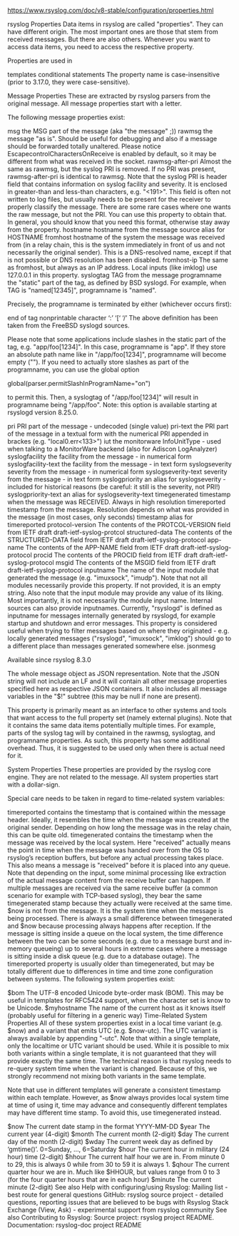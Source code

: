 https://www.rsyslog.com/doc/v8-stable/configuration/properties.html

rsyslog Properties
Data items in rsyslog are called "properties". They can have different origin. The most important ones are those that stem from received messages. But there are also others. Whenever you want to access data items, you need to access the respective property.

Properties are used in

templates
conditional statements
The property name is case-insensitive (prior to 3.17.0, they were case-sensitive).

Message Properties
These are extracted by rsyslog parsers from the original message. All message properties start with a letter.

The following message properties exist:

msg
the MSG part of the message (aka "the message" ;))
rawmsg
the message "as is". Should be useful for debugging and also if a message should be forwarded totally unaltered. Please notice EscapecontrolCharactersOnReceive is enabled by default, so it may be different from what was received in the socket.
rawmsg-after-pri
Almost the same as rawmsg, but the syslog PRI is removed. If no PRI was present, rawmsg-after-pri is identical to rawmsg. Note that the syslog PRI is header field that contains information on syslog facility and severity. It is enclosed in greater-than and less-than characters, e.g. "<191>". This field is often not written to log files, but usually needs to be present for the receiver to properly classify the message. There are some rare cases where one wants the raw message, but not the PRI. You can use this property to obtain that. In general, you should know that you need this format, otherwise stay away from the property.
hostname
hostname from the message
source
alias for HOSTNAME
fromhost
hostname of the system the message was received from (in a relay chain, this is the system immediately in front of us and not necessarily the original sender). This is a DNS-resolved name, except if that is not possible or DNS resolution has been disabled.
fromhost-ip
The same as fromhost, but always as an IP address. Local inputs (like imklog) use 127.0.0.1 in this property.
syslogtag
TAG from the message
programname
the "static" part of the tag, as defined by BSD syslogd. For example, when TAG is "named[12345]", programname is "named".

Precisely, the programname is terminated by either (whichever occurs first):

end of tag
nonprintable character
‘:’
‘[‘
‘/’
The above definition has been taken from the FreeBSD syslogd sources.

Please note that some applications include slashes in the static part of the tag, e.g. "app/foo[1234]". In this case, programname is "app". If they store an absolute path name like in "/app/foo[1234]", programname will become empty (""). If you need to actually store slashes as part of the programname, you can use the global option

global(parser.permitSlashInProgramName="on")

to permit this. Then, a syslogtag of "/app/foo[1234]" will result in programname being "/app/foo". Note: this option is available starting at rsyslogd version 8.25.0.

pri
PRI part of the message - undecoded (single value)
pri-text
the PRI part of the message in a textual form with the numerical PRI appended in brackes (e.g. "local0.err<133>")
iut
the monitorware InfoUnitType - used when talking to a MonitorWare backend (also for Adiscon LogAnalyzer)
syslogfacility
the facility from the message - in numerical form
syslogfacility-text
the facility from the message - in text form
syslogseverity
severity from the message - in numerical form
syslogseverity-text
severity from the message - in text form
syslogpriority
an alias for syslogseverity - included for historical reasons (be careful: it still is the severity, not PRI!)
syslogpriority-text
an alias for syslogseverity-text
timegenerated
timestamp when the message was RECEIVED. Always in high resolution
timereported
timestamp from the message. Resolution depends on what was provided in the message (in most cases, only seconds)
timestamp
alias for timereported
protocol-version
The contents of the PROTCOL-VERSION field from IETF draft draft-ietf-syslog-protcol
structured-data
The contents of the STRUCTURED-DATA field from IETF draft draft-ietf-syslog-protocol
app-name
The contents of the APP-NAME field from IETF draft draft-ietf-syslog-protocol
procid
The contents of the PROCID field from IETF draft draft-ietf-syslog-protocol
msgid
The contents of the MSGID field from IETF draft draft-ietf-syslog-protocol
inputname
The name of the input module that generated the message (e.g. "imuxsock", "imudp"). Note that not all modules necessarily provide this property. If not provided, it is an empty string. Also note that the input module may provide any value of its liking. Most importantly, it is not necessarily the module input name. Internal sources can also provide inputnames. Currently, "rsyslogd" is defined as inputname for messages internally generated by rsyslogd, for example startup and shutdown and error messages. This property is considered useful when trying to filter messages based on where they originated - e.g. locally generated messages ("rsyslogd", "imuxsock", "imklog") should go to a different place than messages generated somewhere else.
jsonmesg

Available since rsyslog 8.3.0

The whole message object as JSON representation. Note that the JSON string will not include an LF and it will contain all other message properties specified here as respective JSON containers. It also includes all message variables in the "$!" subtree (this may be null if none are present).

This property is primarily meant as an interface to other systems and tools that want access to the full property set (namely external plugins). Note that it contains the same data items potentially multiple times. For example, parts of the syslog tag will by contained in the rawmsg, syslogtag, and programname properties. As such, this property has some additional overhead. Thus, it is suggested to be used only when there is actual need for it.

System Properties
These properties are provided by the rsyslog core engine. They are not related to the message. All system properties start with a dollar-sign.

Special care needs to be taken in regard to time-related system variables:

timereported contains the timestamp that is contained within the message header. Ideally, it resembles the time when the message was created at the original sender. Depending on how long the message was in the relay chain, this can be quite old.
timegenerated contains the timestamp when the message was received by the local system. Here "received" actually means the point in time when the message was handed over from the OS to rsyslog’s reception buffers, but before any actual processing takes place. This also means a message is "received" before it is placed into any queue. Note that depending on the input, some minimal processing like extraction of the actual message content from the receive buffer can happen. If multiple messages are received via the same receive buffer (a common scenario for example with TCP-based syslog), they bear the same timegenerated stamp because they actually were received at the same time.
$now is not from the message. It is the system time when the message is being processed. There is always a small difference between timegenerated and $now because processing always happens after reception. If the message is sitting inside a queue on the local system, the time difference between the two can be some seconds (e.g. due to a message burst and in-memory queueing) up to several hours in extreme cases where a message is sitting inside a disk queue (e.g. due to a database outage). The timereported property is usually older than timegenerated, but may be totally different due to differences in time and time zone configuration between systems.
The following system properties exist:

$bom
The UTF-8 encoded Unicode byte-order mask (BOM). This may be useful in templates for RFC5424 support, when the character set is know to be Unicode.
$myhostname
The name of the current host as it knows itself (probably useful for filtering in a generic way)
Time-Related System Properties
All of these system properties exist in a local time variant (e.g. $now) and a variant that emits UTC (e.g. $now-utc). The UTC variant is always available by appending "-utc". Note that within a single template, only the localtime or UTC variant should be used. While it is possible to mix both variants within a single template, it is not guaranteed that they will provide exactly the same time. The technical reason is that rsyslog needs to re-query system time when the variant is changed. Because of this, we strongly recommend not mixing both variants in the same template.

Note that use in different templates will generate a consistent timestamp within each template. However, as $now always provides local system time at time of using it, time may advance and consequently different templates may have different time stamp. To avoid this, use timegenerated instead.

$now
The current date stamp in the format YYYY-MM-DD
$year
The current year (4-digit)
$month
The current month (2-digit)
$day
The current day of the month (2-digit)
$wday
The current week day as defined by ‘gmtime()’. 0=Sunday, …, 6=Saturday
$hour
The current hour in military (24 hour) time (2-digit)
$hhour
The current half hour we are in. From minute 0 to 29, this is always 0 while from 30 to 59 it is always 1.
$qhour
The current quarter hour we are in. Much like $HHOUR, but values range from 0 to 3 (for the four quarter hours that are in each hour)
$minute
The current minute (2-digit)
See also Help with configuring/using Rsyslog:
Mailing list - best route for general questions
GitHub: rsyslog source project - detailed questions, reporting issues that are believed to be bugs with Rsyslog
Stack Exchange (View, Ask) - experimental support from rsyslog community
See also Contributing to Rsyslog:
Source project: rsyslog project README.
Documentation: rsyslog-doc project README
